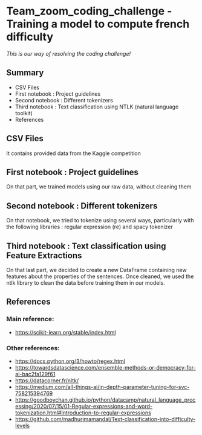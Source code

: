 # Team_zoom_coding_challenge - Training a model to compute french difficulty
*This is our way of resolving the coding challenge!*
## Summary
* CSV Files
* First notebook : Project guidelines
* Second notebook : Different tokenizers
* Third notebook : Text classification using NTLK (natural language toolkit)
* References

## CSV Files
It contains provided data from the Kaggle competition
## First notebook : Project guidelines
On that part, we trained models using our raw data, without cleaning them
## Second notebook : Different tokenizers
On that notebook, we tried to tokenize using several ways, particularly with the following libraries : regular expression (re) and spacy tokenizer
## Third notebook : Text classification using Feature Extractions
On that last part, we decided to create a new DataFrame containing new features about the properties of the sentences. Once cleaned, we used the ntlk library to clean the data before training them in our models.
## References

### Main reference: 
* https://scikit-learn.org/stable/index.html
### Other references:
* https://docs.python.org/3/howto/regex.html
* https://towardsdatascience.com/ensemble-methods-or-democracy-for-ai-bac2fa129f61
* https://datacorner.fr/nltk/
* https://medium.com/all-things-ai/in-depth-parameter-tuning-for-svc-758215394769
* https://goodboychan.github.io/python/datacamp/natural_language_processing/2020/07/15/01-Regular-expressions-and-word-tokenization.html#Introduction-to-regular-expressions
* https://github.com/madhurimamandal/Text-classification-into-difficulty-levels
